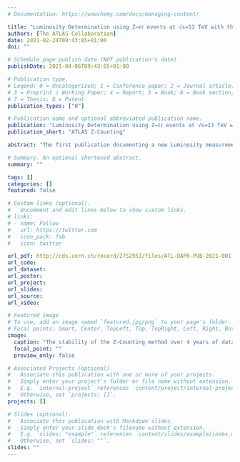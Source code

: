 ```yaml
---
# Documentation: https://wowchemy.com/docs/managing-content/

title: "Luminosity Determination using Z→ℓℓ events at √s=13 TeV with the ATLAS detector"
authors: [The ATLAS Collaboration]
date: 2021-02-24T09:43:05+01:00
doi: ""

# Schedule page publish date (NOT publication's date).
publishDate: 2021-04-06T09:43:05+01:00

# Publication type.
# Legend: 0 = Uncategorized; 1 = Conference paper; 2 = Journal article;
# 3 = Preprint / Working Paper; 4 = Report; 5 = Book; 6 = Book section;
# 7 = Thesis; 8 = Patent
publication_types: ["0"]

# Publication name and optional abbreviated publication name.
publication: "Luminosity Determination using Z→ℓℓ events at √s=13 TeV with the ATLAS detector"
publication_short: "ATLAS Z-Counting"

abstract: "The first publication documenting a new Luminosity measurement method used at the ATLAS detector which monitors the rate of Z-boson production. This analyses the full ATLAS Run-2 dataset and presents the strong stability of the method with respect to time and pileup."

# Summary. An optional shortened abstract.
summary: ""

tags: []
categories: []
featured: false

# Custom links (optional).
#   Uncomment and edit lines below to show custom links.
# links:
# - name: Follow
#   url: https://twitter.com
#   icon_pack: fab
#   icon: twitter

url_pdf: http://cds.cern.ch/record/2752951/files/ATL-DAPR-PUB-2021-001.pdf?version=1
url_code:
url_dataset:
url_poster:
url_project:
url_slides:
url_source:
url_video:

# Featured image
# To use, add an image named `featured.jpg/png` to your page's folder. 
# Focal points: Smart, Center, TopLeft, Top, TopRight, Left, Right, BottomLeft, Bottom, BottomRight.
image:
  caption: "The stability of the Z-Counting method over 4 years of data taking."
  focal_point: ""
  preview_only: false

# Associated Projects (optional).
#   Associate this publication with one or more of your projects.
#   Simply enter your project's folder or file name without extension.
#   E.g. `internal-project` references `content/project/internal-project/index.md`.
#   Otherwise, set `projects: []`.
projects: []

# Slides (optional).
#   Associate this publication with Markdown slides.
#   Simply enter your slide deck's filename without extension.
#   E.g. `slides: "example"` references `content/slides/example/index.md`.
#   Otherwise, set `slides: ""`.
slides: ""
---
```


